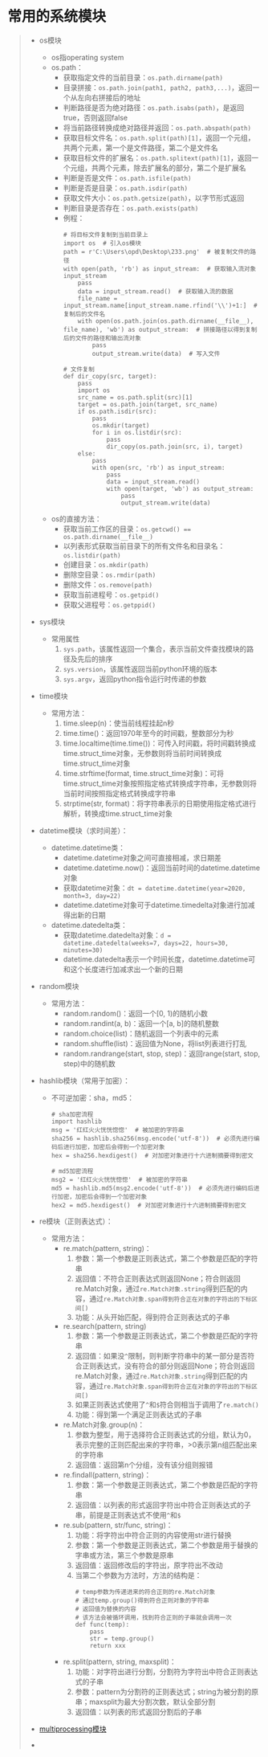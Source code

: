 # 常用的系统模块
>* os模块
>   * os指operating system
>   * os.path：
>      * 获取指定文件的当前目录：```os.path.dirname(path)```
>      * 目录拼接：```os.path.join(path1, path2, path3,...)```，返回一个从左向右拼接后的地址
>      * 判断路径是否为绝对路径：```os.path.isabs(path)```，是返回true，否则返回false
>      * 将当前路径转换成绝对路径并返回：```os.path.abspath(path)```
>      * 获取目标文件名：```os.path.split(path)[1]```，返回一个元组，共两个元素，第一个是文件路径，第二个是文件名
>      * 获取目标文件的扩展名：```os.path.splitext(path)[1]```，返回一个元组，共两个元素，除去扩展名的部分，第二个是扩展名
>      * 判断是否是文件：```os.path.isfile(path)```
>      * 判断是否是目录：```os.path.isdir(path)```
>      * 获取文件大小：```os.path.getsize(path)```，以字节形式返回
>      * 判断目录是否存在：```os.path.exists(path)```
>      * 例程：
>          ```
>          # 将目标文件复制到当前目录上
>          import os  # 引入os模块
>          path = r'C:\Users\opd\Desktop\233.png'  # 被复制文件的路径
>          with open(path, 'rb') as input_stream:  # 获取输入流对象input_stream
>              pass
>              data = input_stream.read()  # 获取输入流的数据
>              file_name = input_stream.name[input_stream.name.rfind('\\')+1:]  # 复制后的文件名
>              with open(os.path.join(os.path.dirname(__file__), file_name), 'wb') as output_stream:  # 拼接路径以得到复制后的文件的路径和输出流对象
>                  pass
>                  output_stream.write(data)  # 写入文件
>          
>          # 文件复制
>          def dir_copy(src, target):
>              pass
>              import os
>              src_name = os.path.split(src)[1]
>              target = os.path.join(target, src_name)
>              if os.path.isdir(src):
>                  pass
>                  os.mkdir(target)
>                  for i in os.listdir(src):
>                      pass
>                      dir_copy(os.path.join(src, i), target)
>              else:
>                  pass
>                  with open(src, 'rb') as input_stream:
>                      pass
>                      data = input_stream.read()
>                      with open(target, 'wb') as output_stream:
>                          pass
>                          output_stream.write(data)
>          ```
>   * os的直接方法：
>       * 获取当前工作区的目录：```os.getcwd() == os.path.dirname(__file__)```
>       * 以列表形式获取当前目录下的所有文件名和目录名：```os.listdir(path)```
>       * 创建目录：```os.mkdir(path)```
>       * 删除空目录：```os.rmdir(path)```
>       * 删除文件：```os.remove(path)```
>       * 获取当前进程号：```os.getpid()```
>       * 获取父进程号：```os.getppid()```
>
>
>* sys模块
>   * 常用属性
>       1. ```sys.path```，该属性返回一个集合，表示当前文件查找模块的路径及先后的排序
>       2. ```sys.version```，该属性返回当前python环境的版本
>       3. ```sys.argv```，返回python指令运行时传递的参数
>
>
>* time模块
>   * 常用方法：
>       1. time.sleep(n)：使当前线程挂起n秒
>       2. time.time()：返回1970年至今的时间戳，整数部分为秒
>       3. time.localtime(time.time())：可传入时间戳，将时间戳转换成time.struct_time对象，无参数则将当前时间转换成time.struct_time对象
>       4. time.strftime(format, time.struct_time对象)：可将time.struct_time对象按照指定格式转换成字符串，无参数则将当前时间按照指定格式转换成字符串
>       5. strptime(str, format)：将字符串表示的日期使用指定格式进行解析，转换成time.struct_time对象
>
>
>* datetime模块（求时间差）：
>   * datetime.datetime类：
>       * datetime.datetime对象之间可直接相减，求日期差
>       * datetime.datetime.now()：返回当前时间的datetime.datetime对象
>       * 获取datetime对象：```dt = datetime.datetime(year=2020, month=3, day=22)```
>       * datetime.datetime对象可于datetime.timedelta对象进行加减得出新的日期
>   * datetime.datedelta类：
>       * 获取datetime.datedelta对象：```d = datetime.datedelta(weeks=7, days=22, hours=30, minutes=30)```
>       * datetime.datedelta表示一个时间长度，datetime.datetime可和这个长度进行加减求出一个新的日期
>
>
>* random模块
>   * 常用方法：
>       * random.random()：返回一个[0, 1)的随机小数
>       * random.randint(a, b)：返回一个[a, b]的随机整数
>       * random.choice(list)：随机返回一个列表中的元素
>       * random.shuffle(list)：返回值为None，将list列表进行打乱
>       * random.randrange(start, stop, step)：返回range(start, stop, step)中的随机数
>
>
>* hashlib模块（常用于加密）：
>   * 不可逆加密：sha，md5：
>       ```
>       # sha加密流程
>       import hashlib
>       msg = '红红火火恍恍惚惚'  # 被加密的字符串
>       sha256 = hashlib.sha256(msg.encode('utf-8'))  # 必须先进行编码后进行加密，加密后会得到一个加密对象
>       hex = sha256.hexdigest()  # 对加密对象进行十六进制摘要得到密文
>       
>       # md5加密流程
>       msg2 = '红红火火恍恍惚惚'  # 被加密的字符串
>       md5 = hashlib.md5(msg2.encode('utf-8'))  # 必须先进行编码后进行加密，加密后会得到一个加密对象
>       hex2 = md5.hexdigest()  # 对加密对象进行十六进制摘要得到密文
>       ```
>
>
>* re模块（正则表达式）：
>   * 常用方法：
>       * re.match(pattern, string)：
>           1. 参数：第一个参数是正则表达式，第二个参数是匹配的字符串
>           2. 返回值：不符合正则表达式则返回None；符合则返回re.Match对象，通过```re.Match对象.string```得到匹配的内容，通过```re.Match对象.span得到符合正在对象的字符出的下标区间[)```
>           3. 功能：从头开始匹配，得到符合正则表达式的子串
>       * re.search(pattern, string)
>           1. 参数：第一个参数是正则表达式，第二个参数是匹配的字符串
>           2. 返回值：如果没```^```限制，则判断字符串中的某一部分是否符合正则表达式，没有符合的部分则返回None；符合则返回re.Match对象，通过```re.Match对象.string```得到匹配的内容，通过```re.Match对象.span得到符合正在对象的字符出的下标区间[)```
>           3. 如果正则表达式使用了```^```和```$```符合则相当于调用了```re.match()```
>           4. 功能：得到第一个满足正则表达式的子串
>       * re.Match对象.group(n)：
>           1. 参数为整型，用于选择符合正则表达式的分组，默认为0，表示完整的正则匹配出来的字符串，>0表示第n组匹配出来的字符串
>           2. 返回值：返回第n个分组，没有该分组则报错
>       * re.findall(pattern, string)：
>           1. 参数：第一个参数是正则表达式，第二个参数是匹配的字符串
>           2. 返回值：以列表的形式返回字符出中符合正则表达式的子串，前提是正则表达式不使用```^```和```$```
>       * re.sub(pattern, str/func, string)：
>           1. 功能：将字符出中符合正则的内容使用str进行替换
>           2. 参数：第一个参数是正则表达式，第二个参数是用于替换的字串或方法，第三个参数是原串
>           3. 返回值：返回修改后的字符出，原字符出不改动
>           4. 当第二个参数为方法时，方法的结构是：
>               ```
>               # temp参数为传递进来的符合正则的re.Match对象
>               # 通过temp.group()得到符合正则对象的字符串
>               # 返回值为替换的内容
>               # 该方法会被循环调用，找到符合正则的子串就会调用一次
>               def func(temp):
>                   pass
>                   str = temp.group()
>                   return xxx
>               ```
>       * re.split(pattern, string, maxsplit)：
>           1. 功能：对字符出进行分割，分割符为字符出中符合正则表达式的子串
>           2. 参数：pattern为分割符的正则表达式；string为被分割的原串；maxsplit为最大分割次数，默认全部分割
>           3. 返回值：以列表的形式返回分割后的子串
>
>
>* [multiprocessing模块](https://github.com/520171/note/blob/master/python/进程、线程、协程.md)
>
>
>* 
>
>
